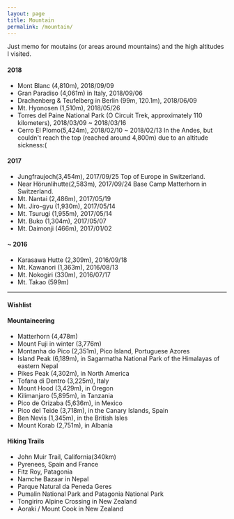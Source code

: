 ```yaml
---
layout: page
title: Mountain
permalink: /mountain/
---
```


Just memo for moutains (or areas around mountains) and the high altitudes I visited.

<h4>2018</h4>

- Mont Blanc (4,810m), 2018/09/09
- Gran Paradiso (4,061m) in Italy, 2018/09/06
- Drachenberg & Teufelberg in Berlin (99m, 120.1m), 2018/06/09
- Mt. Hyonosen (1,510m), 2018/05/26
- Torres del Paine National Park (O Circuit Trek, approximately 110 kilometers), 2018/03/09 ~ 2018/03/16
- Cerro El Plomo(5,424m), 2018/02/10 ~ 2018/02/13
  In the Andes, but couldn't reach the top (reached around 4,800m) due to an altitude sickness:(

<h4>2017</h4>

- Jungfraujoch(3,454m), 2017/09/25
  Top of Europe in Switzerland.
- Near Hörunlihutte(2,583m), 2017/09/24
  Base Camp Matterhorn in Switzerland.
- Mt. Nantai (2,486m), 2017/05/19
- Mt. Jiro-gyu (1,930m), 2017/05/14
- Mt. Tsurugi (1,955m), 2017/05/14
- Mt. Buko (1,304m), 2017/05/07
- Mt. Daimonji (466m), 2017/01/02

<h4>~ 2016</h4>

- Karasawa Hutte (2,309m), 2016/09/18
- Mt. Kawanori (1,363m), 2016/08/13
- Mt. Nokogiri (330m), 2016/07/17
- Mt. Takao (599m)

---

<h4>Wishlist</h4>

#### Mountaineering
- Matterhorn (4,478m)
- Mount Fuji in winter (3,776m)
- Montanha do Pico (2,351m), Pico Island, Portuguese Azores
- Island Peak (6,189m), in Sagarmatha National Park of the Himalayas of eastern Nepal
- Pikes Peak (4,302m), in North America
- Tofana di Dentro (3,225m), Italy
- Mount Hood (3,429m), in Oregon
- Kilimanjaro (5,895m), in Tanzania
- Pico de Orizaba (5,636m), in Mexico
- Pico del Teide (3,718m), in the Canary Islands, Spain
- Ben Nevis (1,345m), in the British Isles
- Mount Korab (2,751m), in Albania

#### Hiking Trails
- John Muir Trail, California(340km)
- Pyrenees, Spain and France
- Fitz Roy, Patagonia
- Namche Bazaar in Nepal
- Parque Natural da Peneda Geres
- Pumalin National Park and Patagonia National Park
- Tongiriro Alpine Crossing in New Zealand
- Aoraki / Mount Cook in New Zealand
